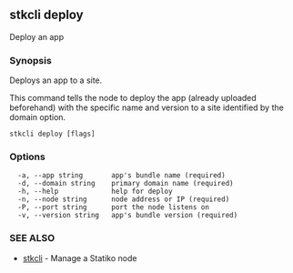 ## stkcli deploy

Deploy an app

### Synopsis

Deploys an app to a site.

This command tells the node to deploy the app (already uploaded beforehand) with the specific name and version to a site identified by the domain option.


```
stkcli deploy [flags]
```

### Options

```
  -a, --app string       app's bundle name (required)
  -d, --domain string    primary domain name (required)
  -h, --help             help for deploy
  -n, --node string      node address or IP (required)
  -P, --port string      port the node listens on
  -v, --version string   app's bundle version (required)
```

### SEE ALSO

* [stkcli](stkcli.md)	 - Manage a Statiko node

